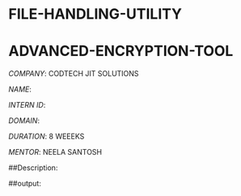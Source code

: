 # FILE-HANDLING-UTILITY

# ADVANCED-ENCRYPTION-TOOL

*COMPANY*: CODTECH JIT SOLUTIONS 

*NAME*: 

*INTERN ID*: 

*DOMAIN*:  

*DURATION*: 8 WEEEKS 

*MENTOR*: NEELA SANTOSH

##Description: 

##output: 
